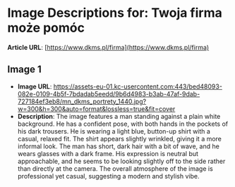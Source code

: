 # Image Descriptions for: Twoja firma może pomóc

**Article URL**: [https://www.dkms.pl/firma](https://www.dkms.pl/firma)

## Image 1
- **Image URL**: https://assets-eu-01.kc-usercontent.com:443/bed48093-082e-0109-4b5f-7bdadab5eedd/9b6d4983-b3ab-47af-9dab-727184ef3eb8/mn_dkms_portrety_1440.jpg?w=300&h=300&auto=format&lossless=true&fit=cover
- **Description**: The image features a man standing against a plain white background. He has a confident pose, with both hands in the pockets of his dark trousers. He is wearing a light blue, button-up shirt with a casual, relaxed fit. The shirt appears slightly wrinkled, giving it a more informal look. The man has short, dark hair with a bit of wave, and he wears glasses with a dark frame. His expression is neutral but approachable, and he seems to be looking slightly off to the side rather than directly at the camera. The overall atmosphere of the image is professional yet casual, suggesting a modern and stylish vibe.

